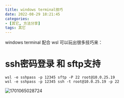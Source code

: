 ```yaml
---
title: windows terminal技巧
date: 2022-08-29 18:21:45
categories:
- [其它, 方法分享]
tags: 其它
---
```

windows terminal 配合 wsl 可以玩出很多技巧来：

# ssh密码登录 和 sftp支持

```shell
wsl -e sshpass -p 12345 sftp -P 22 root@10.0.25.19
wsl -e sshpass -p 12345 ssh -t root@10.0.25.19 -p 22
```

![1701065028724](../../../medias/images_0/windows_treminal/1701065028724.png)
